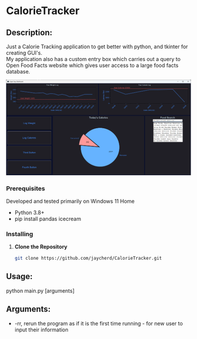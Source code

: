 # CalorieTracker
## Description:
Just a Calorie Tracking application to get better with python, and tkinter for creating GUI's.  
My application also has a custom entry box which carries out a query to Open Food Facts website which gives user access to a large food facts database.

![The Dashboard](./images/dashboard.png)


### Prerequisites
Developed and tested primarily on Windows 11 Home
- Python 3.8+
- pip install pandas icecream

### Installing
1. **Clone the Repository**
   ```sh
   git clone https://github.com/jaycherd/CalorieTracker.git
   ```

## Usage:
python main.py [arguments]
## Arguments:
- -rr, rerun the program as if it is the first time running - for new user to input their information

